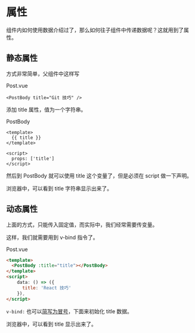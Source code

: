 # 属性

组件内如何使用数据介绍过了，那么如何往子组件中传递数据呢？这就用到了属性。

## 静态属性

方式非常简单，父组件中这样写

Post.vue

```
<PostBody title="Git 技巧" />
```

添加 title 属性，值为一个字符串。

PostBody

```
<template>
  {{ title }}
</template>

<script>
  props: ['title']
</script>
```

然后到 PostBody 就可以使用 title 这个变量了，但是必须在 script 做一下声明。

浏览器中，可以看到 title 字符串显示出来了。

## 动态属性

上面的方式，只能传入固定值，而实际中，我们经常需要传变量。

这样，我们就需要用到 v-bind 指令了。

Post.vue

```html
<template>
  <PostBody :title="title"></PostBody>
</template>
<script>
    data: () => ({
      title: 'React 技巧'
    }),
</script>
```

`v-bind:` 也可以[简写为冒号](https://cn.vuejs.org/v2/guide/syntax.html#v-bind-%E7%BC%A9%E5%86%99)，下面来初始化 title 数据。

浏览器中，可以看到 title 显示出来了。

